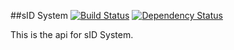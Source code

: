 ##sID System  [![Build Status](https://travis-ci.org/Shan1024/sid_api.svg?branch=master)](https://travis-ci.org/Shan1024/sid_api)  [![Dependency Status](https://gemnasium.com/Shan1024/sid_api.svg)](https://gemnasium.com/Shan1024/sid_api)

This is the api for sID System.
